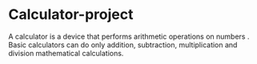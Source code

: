 # Calculator-project
A calculator is a device that performs arithmetic operations on numbers . Basic calculators can do only addition, subtraction, multiplication and division mathematical calculations.
